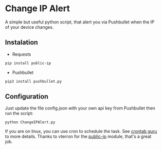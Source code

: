 # Change IP Alert

A simple but useful python script, that alert you via Pushbullet when the IP of your device changes.

## Instalation

- Requests
```bash
pip install public-ip
```
- Pushbullet
```bash
pip3 install pushbullet.py
```

## Configuration

Just update the file config.json with your own api key from Pushbullet then run the script:
```
python ChangeIPAlert.py
```

If you are on linux, you can use cron to schedule the task. See [crontab guru](https://crontab.guru/examples.html) to more details.
Thanks to vterron for the [public-ip](https://github.com/vterron/public-ip) module, that's a great job.